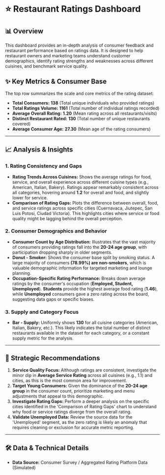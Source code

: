 # ⭐ Restaurant Ratings Dashboard

## 📊 Overview

This dashboard provides an in-depth analysis of consumer feedback and restaurant performance based on ratings data. It is designed to help restaurant owners and marketing teams understand customer demographics, identify rating strengths and weaknesses across different cuisines, and benchmark service quality.

## ✨ Key Metrics & Consumer Base

The top row summarizes the scale and core metrics of the rating dataset:

- **Total Consumers:** **138** (Total unique individuals who provided ratings)
- **Total Ratings Volume:** **1161** (Total number of individual ratings recorded)
- **Average Overall Rating:** **1.20** (Mean rating across all restaurants/visits)
- **Distinct Restaurant Rated:** **130** (Total number of unique restaurants covered)
- **Average Consumer Age:** **27.30** (Mean age of the rating consumers)

---

## 📈 Analysis & Insights

### 1. Rating Consistency and Gaps

- **Rating Trends Across Cuisines:** Shows the average ratings for food, service, and overall experience across different cuisine types (e.g., American, Italian, Bakery). Ratings appear remarkably consistent across all categories, hovering around **1.2** for overall and food, and slightly lower for service.
- **Comparison of Rating Gaps:** Plots the difference between overall, food, and service ratings across specific cities (Cuernavaca, Jiutepec, San Luis Potosí, Ciudad Victoria). This highlights cities where service or food quality might be lagging behind the overall perception.

### 2. Consumer Demographics and Behavior

- **Consumer Count by Age Distribution:** Illustrates that the vast majority of consumers providing ratings fall into the **20-24 age group**, with participation dropping sharply in older segments.
- **Donut - Smoker:** Shows the consumer base split by smoking status. A large majority of consumers **(78.99%) are non-smokers**, which is valuable demographic information for targeted marketing and lounge planning.
- **Occupation-Specific Rating Performance:** Breaks down average ratings by the consumer's occupation (**Employed, Student, Unemployed**). **Students** provide the highest average food rating (**1.46**), while **Unemployed** consumers gave a zero rating across the board, suggesting data gaps or specific biases.

### 3. Supply and Category Focus

- **Bar - Supply:** Uniformly shows **130** for all cuisine categories (American, Italian, Bakery, etc.). This likely indicates the total number of distinct restaurants available in the dataset for each category, or a constant supply metric for the analysis.

---

## 🎯 Strategic Recommendations

1.  **Service Quality Focus:** Although ratings are consistent, investigate the minor dip in **Average Service Rating** across all cuisines (e.g., 1.1) and cities, as this is the most common area for improvement.
2.  **Target Young Consumers:** Given the dominance of the **20-24 age group** in the consumer count, prioritize marketing and menu adjustments that appeal to this demographic.
3.  **Investigate Rating Gaps:** Perform a deeper analysis on the specific cities identified in the 'Comparison of Rating Gaps' chart to understand why food or service ratings diverge from the overall rating.
4.  **Validate Unemployed Data:** Review the source data for the 'Unemployed' segment, as the zero rating is likely an anomaly that requires cleaning or exclusion for accurate metric reporting.

---

## 🛠️ Data & Technical Details

- **Data Source:** Consumer Survey / Aggregated Rating Platform Data (Simulated)

